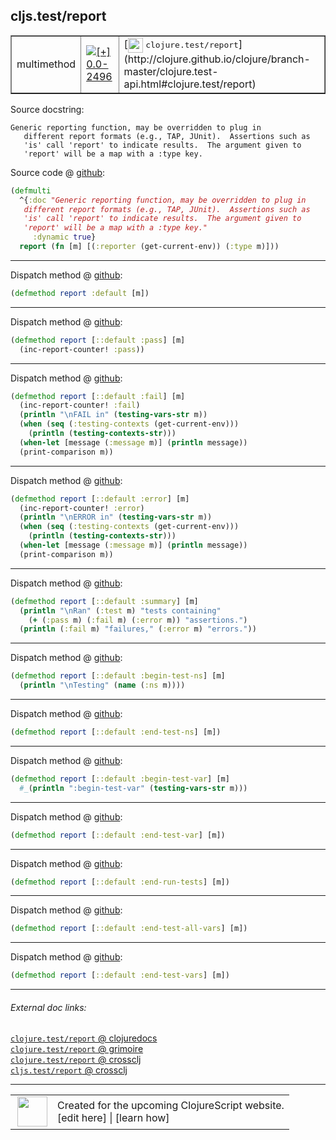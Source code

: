 ## cljs.test/report



 <table border="1">
<tr>
<td>multimethod</td>
<td><a href="https://github.com/cljsinfo/cljs-api-docs/tree/0.0-2496"><img valign="middle" alt="[+] 0.0-2496" title="Added in 0.0-2496" src="https://img.shields.io/badge/+-0.0--2496-lightgrey.svg"></a> </td>
<td>
[<img height="24px" valign="middle" src="http://i.imgur.com/1GjPKvB.png"> <samp>clojure.test/report</samp>](http://clojure.github.io/clojure/branch-master/clojure.test-api.html#clojure.test/report)
</td>
</tr>
</table>







Source docstring:

```
Generic reporting function, may be overridden to plug in
   different report formats (e.g., TAP, JUnit).  Assertions such as
   'is' call 'report' to indicate results.  The argument given to
   'report' will be a map with a :type key.
```


Source code @ [github](https://github.com/clojure/clojurescript/blob/r1.7.48/src/main/cljs/cljs/test.cljs#L312-L318):

```clj
(defmulti
  ^{:doc "Generic reporting function, may be overridden to plug in
   different report formats (e.g., TAP, JUnit).  Assertions such as
   'is' call 'report' to indicate results.  The argument given to
   'report' will be a map with a :type key."
     :dynamic true}
  report (fn [m] [(:reporter (get-current-env)) (:type m)]))
```

<!--
Repo - tag - source tree - lines:

 <pre>
clojurescript @ r1.7.48
└── src
    └── main
        └── cljs
            └── cljs
                └── <ins>[test.cljs:312-318](https://github.com/clojure/clojurescript/blob/r1.7.48/src/main/cljs/cljs/test.cljs#L312-L318)</ins>
</pre>

-->

---

Dispatch method @ [github](https://github.com/clojure/clojurescript/blob/r1.7.48/src/main/cljs/cljs/test.cljs#L320):

```clj
(defmethod report :default [m])
```

<!--
Repo - tag - source tree - lines:

 <pre>
clojurescript @ r1.7.48
└── src
    └── main
        └── cljs
            └── cljs
                └── <ins>[test.cljs:320](https://github.com/clojure/clojurescript/blob/r1.7.48/src/main/cljs/cljs/test.cljs#L320)</ins>
</pre>
-->

---
Dispatch method @ [github](https://github.com/clojure/clojurescript/blob/r1.7.48/src/main/cljs/cljs/test.cljs#L322-L323):

```clj
(defmethod report [::default :pass] [m]
  (inc-report-counter! :pass))
```

<!--
Repo - tag - source tree - lines:

 <pre>
clojurescript @ r1.7.48
└── src
    └── main
        └── cljs
            └── cljs
                └── <ins>[test.cljs:322-323](https://github.com/clojure/clojurescript/blob/r1.7.48/src/main/cljs/cljs/test.cljs#L322-L323)</ins>
</pre>
-->

---
Dispatch method @ [github](https://github.com/clojure/clojurescript/blob/r1.7.48/src/main/cljs/cljs/test.cljs#L330-L336):

```clj
(defmethod report [::default :fail] [m]
  (inc-report-counter! :fail)
  (println "\nFAIL in" (testing-vars-str m))
  (when (seq (:testing-contexts (get-current-env)))
    (println (testing-contexts-str)))
  (when-let [message (:message m)] (println message))
  (print-comparison m))
```

<!--
Repo - tag - source tree - lines:

 <pre>
clojurescript @ r1.7.48
└── src
    └── main
        └── cljs
            └── cljs
                └── <ins>[test.cljs:330-336](https://github.com/clojure/clojurescript/blob/r1.7.48/src/main/cljs/cljs/test.cljs#L330-L336)</ins>
</pre>
-->

---
Dispatch method @ [github](https://github.com/clojure/clojurescript/blob/r1.7.48/src/main/cljs/cljs/test.cljs#L338-L344):

```clj
(defmethod report [::default :error] [m]
  (inc-report-counter! :error)
  (println "\nERROR in" (testing-vars-str m))
  (when (seq (:testing-contexts (get-current-env)))
    (println (testing-contexts-str)))
  (when-let [message (:message m)] (println message))
  (print-comparison m))
```

<!--
Repo - tag - source tree - lines:

 <pre>
clojurescript @ r1.7.48
└── src
    └── main
        └── cljs
            └── cljs
                └── <ins>[test.cljs:338-344](https://github.com/clojure/clojurescript/blob/r1.7.48/src/main/cljs/cljs/test.cljs#L338-L344)</ins>
</pre>
-->

---
Dispatch method @ [github](https://github.com/clojure/clojurescript/blob/r1.7.48/src/main/cljs/cljs/test.cljs#L346-L349):

```clj
(defmethod report [::default :summary] [m]
  (println "\nRan" (:test m) "tests containing"
    (+ (:pass m) (:fail m) (:error m)) "assertions.")
  (println (:fail m) "failures," (:error m) "errors."))
```

<!--
Repo - tag - source tree - lines:

 <pre>
clojurescript @ r1.7.48
└── src
    └── main
        └── cljs
            └── cljs
                └── <ins>[test.cljs:346-349](https://github.com/clojure/clojurescript/blob/r1.7.48/src/main/cljs/cljs/test.cljs#L346-L349)</ins>
</pre>
-->

---
Dispatch method @ [github](https://github.com/clojure/clojurescript/blob/r1.7.48/src/main/cljs/cljs/test.cljs#L351-L352):

```clj
(defmethod report [::default :begin-test-ns] [m]
  (println "\nTesting" (name (:ns m))))
```

<!--
Repo - tag - source tree - lines:

 <pre>
clojurescript @ r1.7.48
└── src
    └── main
        └── cljs
            └── cljs
                └── <ins>[test.cljs:351-352](https://github.com/clojure/clojurescript/blob/r1.7.48/src/main/cljs/cljs/test.cljs#L351-L352)</ins>
</pre>
-->

---
Dispatch method @ [github](https://github.com/clojure/clojurescript/blob/r1.7.48/src/main/cljs/cljs/test.cljs#L355):

```clj
(defmethod report [::default :end-test-ns] [m])
```

<!--
Repo - tag - source tree - lines:

 <pre>
clojurescript @ r1.7.48
└── src
    └── main
        └── cljs
            └── cljs
                └── <ins>[test.cljs:355](https://github.com/clojure/clojurescript/blob/r1.7.48/src/main/cljs/cljs/test.cljs#L355)</ins>
</pre>
-->

---
Dispatch method @ [github](https://github.com/clojure/clojurescript/blob/r1.7.48/src/main/cljs/cljs/test.cljs#L356-L357):

```clj
(defmethod report [::default :begin-test-var] [m]
  #_(println ":begin-test-var" (testing-vars-str m)))
```

<!--
Repo - tag - source tree - lines:

 <pre>
clojurescript @ r1.7.48
└── src
    └── main
        └── cljs
            └── cljs
                └── <ins>[test.cljs:356-357](https://github.com/clojure/clojurescript/blob/r1.7.48/src/main/cljs/cljs/test.cljs#L356-L357)</ins>
</pre>
-->

---
Dispatch method @ [github](https://github.com/clojure/clojurescript/blob/r1.7.48/src/main/cljs/cljs/test.cljs#L358):

```clj
(defmethod report [::default :end-test-var] [m])
```

<!--
Repo - tag - source tree - lines:

 <pre>
clojurescript @ r1.7.48
└── src
    └── main
        └── cljs
            └── cljs
                └── <ins>[test.cljs:358](https://github.com/clojure/clojurescript/blob/r1.7.48/src/main/cljs/cljs/test.cljs#L358)</ins>
</pre>
-->

---
Dispatch method @ [github](https://github.com/clojure/clojurescript/blob/r1.7.48/src/main/cljs/cljs/test.cljs#L359):

```clj
(defmethod report [::default :end-run-tests] [m])
```

<!--
Repo - tag - source tree - lines:

 <pre>
clojurescript @ r1.7.48
└── src
    └── main
        └── cljs
            └── cljs
                └── <ins>[test.cljs:359](https://github.com/clojure/clojurescript/blob/r1.7.48/src/main/cljs/cljs/test.cljs#L359)</ins>
</pre>
-->

---
Dispatch method @ [github](https://github.com/clojure/clojurescript/blob/r1.7.48/src/main/cljs/cljs/test.cljs#L360):

```clj
(defmethod report [::default :end-test-all-vars] [m])
```

<!--
Repo - tag - source tree - lines:

 <pre>
clojurescript @ r1.7.48
└── src
    └── main
        └── cljs
            └── cljs
                └── <ins>[test.cljs:360](https://github.com/clojure/clojurescript/blob/r1.7.48/src/main/cljs/cljs/test.cljs#L360)</ins>
</pre>
-->

---
Dispatch method @ [github](https://github.com/clojure/clojurescript/blob/r1.7.48/src/main/cljs/cljs/test.cljs#L361):

```clj
(defmethod report [::default :end-test-vars] [m])
```

<!--
Repo - tag - source tree - lines:

 <pre>
clojurescript @ r1.7.48
└── src
    └── main
        └── cljs
            └── cljs
                └── <ins>[test.cljs:361](https://github.com/clojure/clojurescript/blob/r1.7.48/src/main/cljs/cljs/test.cljs#L361)</ins>
</pre>
-->

---


###### External doc links:

[`clojure.test/report` @ clojuredocs](http://clojuredocs.org/clojure.test/report)<br>
[`clojure.test/report` @ grimoire](http://conj.io/store/v1/org.clojure/clojure/1.7.0-beta3/clj/clojure.test/report/)<br>
[`clojure.test/report` @ crossclj](http://crossclj.info/fun/clojure.test/report.html)<br>
[`cljs.test/report` @ crossclj](http://crossclj.info/fun/cljs.test.cljs/report.html)<br>

---

 <table>
<tr><td>
<img valign="middle" align="right" width="48px" src="http://i.imgur.com/Hi20huC.png">
</td><td>
Created for the upcoming ClojureScript website.<br>
[edit here] | [learn how]
</td></tr></table>

[edit here]:https://github.com/cljsinfo/cljs-api-docs/blob/master/cljsdoc/cljs.test/report.cljsdoc
[learn how]:https://github.com/cljsinfo/cljs-api-docs/wiki/cljsdoc-files

<!--

This information was too distracting to show to readers, but I'll leave it
commented here since it is helpful to:

- pretty-print the data used to generate this document
- and show how to retrieve that data



The API data for this symbol:

```clj
{:ns "cljs.test",
 :name "report",
 :history [["+" "0.0-2496"]],
 :type "multimethod",
 :full-name-encode "cljs.test/report",
 :source {:code "(defmulti\n  ^{:doc \"Generic reporting function, may be overridden to plug in\n   different report formats (e.g., TAP, JUnit).  Assertions such as\n   'is' call 'report' to indicate results.  The argument given to\n   'report' will be a map with a :type key.\"\n     :dynamic true}\n  report (fn [m] [(:reporter (get-current-env)) (:type m)]))",
          :title "Source code",
          :repo "clojurescript",
          :tag "r1.7.48",
          :filename "src/main/cljs/cljs/test.cljs",
          :lines [312 318]},
 :extra-sources ({:code "(defmethod report :default [m])",
                  :title "Dispatch method",
                  :repo "clojurescript",
                  :tag "r1.7.48",
                  :filename "src/main/cljs/cljs/test.cljs",
                  :lines [320]}
                 {:code "(defmethod report [::default :pass] [m]\n  (inc-report-counter! :pass))",
                  :title "Dispatch method",
                  :repo "clojurescript",
                  :tag "r1.7.48",
                  :filename "src/main/cljs/cljs/test.cljs",
                  :lines [322 323]}
                 {:code "(defmethod report [::default :fail] [m]\n  (inc-report-counter! :fail)\n  (println \"\\nFAIL in\" (testing-vars-str m))\n  (when (seq (:testing-contexts (get-current-env)))\n    (println (testing-contexts-str)))\n  (when-let [message (:message m)] (println message))\n  (print-comparison m))",
                  :title "Dispatch method",
                  :repo "clojurescript",
                  :tag "r1.7.48",
                  :filename "src/main/cljs/cljs/test.cljs",
                  :lines [330 336]}
                 {:code "(defmethod report [::default :error] [m]\n  (inc-report-counter! :error)\n  (println \"\\nERROR in\" (testing-vars-str m))\n  (when (seq (:testing-contexts (get-current-env)))\n    (println (testing-contexts-str)))\n  (when-let [message (:message m)] (println message))\n  (print-comparison m))",
                  :title "Dispatch method",
                  :repo "clojurescript",
                  :tag "r1.7.48",
                  :filename "src/main/cljs/cljs/test.cljs",
                  :lines [338 344]}
                 {:code "(defmethod report [::default :summary] [m]\n  (println \"\\nRan\" (:test m) \"tests containing\"\n    (+ (:pass m) (:fail m) (:error m)) \"assertions.\")\n  (println (:fail m) \"failures,\" (:error m) \"errors.\"))",
                  :title "Dispatch method",
                  :repo "clojurescript",
                  :tag "r1.7.48",
                  :filename "src/main/cljs/cljs/test.cljs",
                  :lines [346 349]}
                 {:code "(defmethod report [::default :begin-test-ns] [m]\n  (println \"\\nTesting\" (name (:ns m))))",
                  :title "Dispatch method",
                  :repo "clojurescript",
                  :tag "r1.7.48",
                  :filename "src/main/cljs/cljs/test.cljs",
                  :lines [351 352]}
                 {:code "(defmethod report [::default :end-test-ns] [m])",
                  :title "Dispatch method",
                  :repo "clojurescript",
                  :tag "r1.7.48",
                  :filename "src/main/cljs/cljs/test.cljs",
                  :lines [355]}
                 {:code "(defmethod report [::default :begin-test-var] [m]\n  #_(println \":begin-test-var\" (testing-vars-str m)))",
                  :title "Dispatch method",
                  :repo "clojurescript",
                  :tag "r1.7.48",
                  :filename "src/main/cljs/cljs/test.cljs",
                  :lines [356 357]}
                 {:code "(defmethod report [::default :end-test-var] [m])",
                  :title "Dispatch method",
                  :repo "clojurescript",
                  :tag "r1.7.48",
                  :filename "src/main/cljs/cljs/test.cljs",
                  :lines [358]}
                 {:code "(defmethod report [::default :end-run-tests] [m])",
                  :title "Dispatch method",
                  :repo "clojurescript",
                  :tag "r1.7.48",
                  :filename "src/main/cljs/cljs/test.cljs",
                  :lines [359]}
                 {:code "(defmethod report [::default :end-test-all-vars] [m])",
                  :title "Dispatch method",
                  :repo "clojurescript",
                  :tag "r1.7.48",
                  :filename "src/main/cljs/cljs/test.cljs",
                  :lines [360]}
                 {:code "(defmethod report [::default :end-test-vars] [m])",
                  :title "Dispatch method",
                  :repo "clojurescript",
                  :tag "r1.7.48",
                  :filename "src/main/cljs/cljs/test.cljs",
                  :lines [361]}),
 :full-name "cljs.test/report",
 :clj-symbol "clojure.test/report",
 :docstring "Generic reporting function, may be overridden to plug in\n   different report formats (e.g., TAP, JUnit).  Assertions such as\n   'is' call 'report' to indicate results.  The argument given to\n   'report' will be a map with a :type key."}

```

Retrieve the API data for this symbol:

```clj
;; from Clojure REPL
(require '[clojure.edn :as edn])
(-> (slurp "https://raw.githubusercontent.com/cljsinfo/cljs-api-docs/catalog/cljs-api.edn")
    (edn/read-string)
    (get-in [:symbols "cljs.test/report"]))
```

-->
